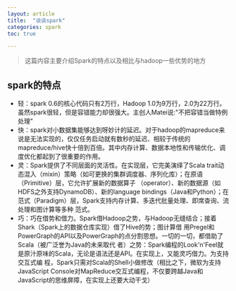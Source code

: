 ```yaml
---
layout: article
title:  "谈谈spark"
categories: spark
toc: true

---
```


> 这篇内容主要介绍Spark的特点以及相比与hadoop一些优势的地方
## spark的特点
* 轻：spark 0.6的核心代码只有2万行，Hadoop 1.0为9万行，2.0为22万行。虽然spark很轻，但是容错能力却很强大。主创人Matei说:"不把容错当做特例处理"
* 快：spark对小数据集能够达到呀妙计的延迟。对于hadoop的mapreduce来说是无法实现的，仅仅任务启动就有数秒的延迟、相较于传统的mapreduce/hive快十倍到百倍。其中内存计算、数据本地性和传输优化、调度优化都起到了很重要的作用。
* 灵：Spark提供了不同层面的灵活性。在实现层，它完美演绎了Scala trait动态混入（mixin）策略（如可更换的集群调度器、序列化库）；在原语（Primitive）层，它允许扩展新的数据算子 （operator）、新的数据源（如HDFS之外支持DynamoDB）、新的language bindings（Java和Python）；在范式（Paradigm）层，Spark支持内存计算、多迭代批量处理、即席查询、流处理和图计算等多种 范式。
* 巧：巧在借势和借力。Spark借Hadoop之势，与Hadoop无缝结合；接着Shark（Spark上的数据仓库实现）借了Hive的势；图计算借 用Pregel和PowerGraph的API以及PowerGraph的点分割思想。一切的一切，都借助了Scala（被广泛誉为Java的未来取代 者）之势：Spark编程的Look'n'Feel就是原汁原味的Scala，无论是语法还是API。在实现上，又能灵巧借力。为支持交互式编 程，Spark只需对Scala的Shell小做修改（相比之下，微软为支持JavaScript Console对MapReduce交互式编程，不仅要跨越Java和JavaScript的思维屏障，在实现上还要大动干戈）

